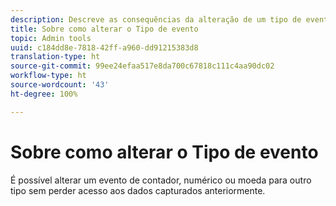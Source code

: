 ```yaml
---
description: Descreve as consequências da alteração de um tipo de evento depois de os dados terem sido coletados.
title: Sobre como alterar o Tipo de evento
topic: Admin tools
uuid: c184dd8e-7818-42ff-a960-dd91215383d8
translation-type: ht
source-git-commit: 99ee24efaa517e8da700c67818c111c4aa90dc02
workflow-type: ht
source-wordcount: '43'
ht-degree: 100%

---
```



# Sobre como alterar o Tipo de evento

É possível alterar um evento de contador, numérico ou moeda para outro tipo sem perder acesso aos dados capturados anteriormente.
